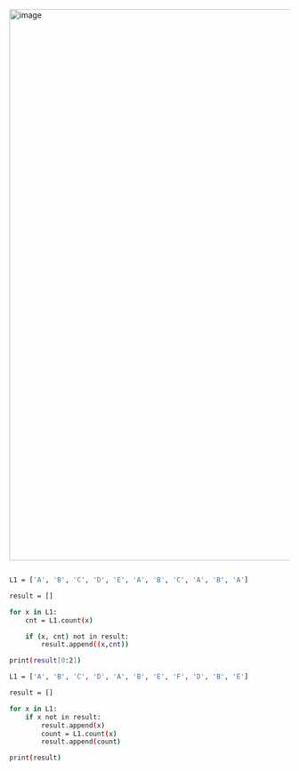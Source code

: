 <img width="992" alt="image" src="https://github.com/user-attachments/assets/4822fb63-da51-471a-bc67-619b02e4eb27" />

```sh

L1 = ['A', 'B', 'C', 'D', 'E', 'A', 'B', 'C', 'A', 'B', 'A']

result = []

for x in L1:
    cnt = L1.count(x)

    if (x, cnt) not in result:
        result.append((x,cnt))

print(result[0:2])
```

```sh
L1 = ['A', 'B', 'C', 'D', 'A', 'B', 'E', 'F', 'D', 'B', 'E']

result = []

for x in L1:
    if x not in result:
        result.append(x)
        count = L1.count(x)
        result.append(count)

print(result)
```
